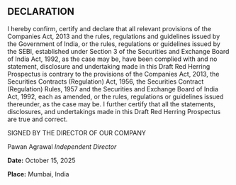 ## DECLARATION

I hereby confirm, certify and declare that all relevant provisions of the Companies Act, 2013 and the rules, regulations and guidelines issued by the Government of India, or the rules, regulations or guidelines issued by the SEBI, established under Section 3 of the Securities and Exchange Board of India Act, 1992, as the case may be, have been complied with and no statement, disclosure and undertaking made in this Draft Red Herring Prospectus is contrary to the provisions of the Companies Act, 2013, the Securities Contracts (Regulation) Act, 1956, the Securities Contract (Regulation) Rules, 1957 and the Securities and Exchange Board of India Act, 1992, each as amended, or the rules, regulations or guidelines issued thereunder, as the case may be. I further certify that all the statements, disclosures, and undertakings made in this Draft Red Herring Prospectus are true and correct.

SIGNED BY THE DIRECTOR OF OUR COMPANY

Pawan Agrawal
*Independent Director*

**Date:** October 15, 2025

**Place:** Mumbai, India